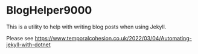 # BlogHelper9000

This is a utility to help with writing blog posts when using Jekyll.

Please see https://www.temporalcohesion.co.uk/2022/03/04/Automating-jekyll-with-dotnet
